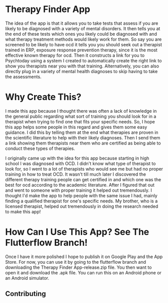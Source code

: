 # Therapy Finder App

The idea of the app is that it allows you to take tests that assess if you are likely to be diagnosed with a variety of mental disorders. It then tells you at the end of these tests which ones you likely could be diagnosed with and what therapy treatment methods would likely work for them. So say you are screened to be likely to have ocd it tells you you should seek out a therapist trained in ERP, exposure response prevention therapy, since it is the most effective known therapy for ocd. Then it constructs a link for you to Psychtoday using a system I created to automatically create the right link to show you therapists near you with that training. Alternatively, you can also directly plug in a variety of mental health diagnoses to skip having to take the assessments.

# Why Create This?

I made this app because I thought there was often a lack of knowledge in the general public regarding what sort of training you should look for in a therapist when trying to find one that fits your specific needs. So, I hope this app helps some people in this regard and gives them some easy guidance. I did this by telling them at the end what therapies are proven in the scientific literature to help with their likely diagnoses. Then I send them a link showing them therapists near them who are certified as being able to conduct these types of therapies.

I originally came up with the idea for this app because starting in high school I was diagnosed with OCD. I didn't know what type of therapist to look for, so I went to a lot of therapists who would see me but had no proper training in how to treat OCD. It wasn't till much later I discovered the different therapy training people can get certified in and which one was the best for ocd according to the academic literature. After I figured that out and went to someone with proper training it helped out tremendously. I thought I'd make the app to help people with the same issue I had, mainly finding a qualified therapist for one's specific needs. My brother, who is a licensed therapist, helped out tremendously in doing the research needed to make this app!

# How Can I Use This App? See The Flutterflow Branch!

Once I have it more polished I hope to publish it on Google Play and the App Store. For now, you can use it by going to the flutterflow branch and downloading the Therapy Finder App-release.zip file. You then want to open it and download the .apk file. You can run this on an Android phone or an Android simulator. 

## Contributing

